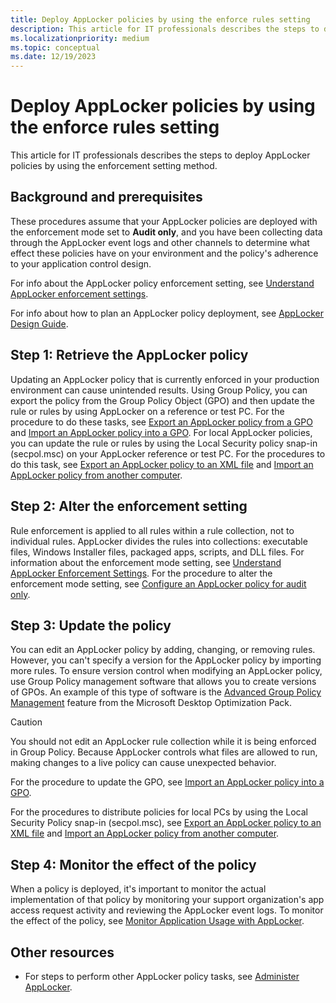 ```yaml
---
title: Deploy AppLocker policies by using the enforce rules setting
description: This article for IT professionals describes the steps to deploy AppLocker policies by using the enforcement setting method.
ms.localizationpriority: medium
ms.topic: conceptual
ms.date: 12/19/2023
---
```


# Deploy AppLocker policies by using the enforce rules setting

This article for IT professionals describes the steps to deploy AppLocker policies by using the enforcement setting method.

## Background and prerequisites

These procedures assume that your AppLocker policies are deployed with the enforcement mode set to **Audit only**, and you have been collecting data through the AppLocker event logs and other channels to determine what effect these policies have on your environment and the policy's adherence to your application control design.

For info about the AppLocker policy enforcement setting, see [Understand AppLocker enforcement settings](understand-applocker-enforcement-settings.md).

For info about how to plan an AppLocker policy deployment, see [AppLocker Design Guide](applocker-policies-design-guide.md).

## Step 1: Retrieve the AppLocker policy

Updating an AppLocker policy that is currently enforced in your production environment can cause unintended results. Using Group Policy, you can export the policy from the Group Policy Object (GPO) and then update the rule or rules by using AppLocker on a reference or test PC. For the procedure to do these tasks, see [Export an AppLocker policy from a GPO](export-an-applocker-policy-from-a-gpo.md) and [Import an AppLocker policy into a GPO](import-an-applocker-policy-into-a-gpo.md). For local AppLocker policies, you can update the rule or rules by using the Local Security policy snap-in (secpol.msc) on your AppLocker reference or test PC. For the procedures to do this task, see [Export an AppLocker policy to an XML file](export-an-applocker-policy-to-an-xml-file.md) and [Import an AppLocker policy from another computer](import-an-applocker-policy-from-another-computer.md).

## Step 2: Alter the enforcement setting

Rule enforcement is applied to all rules within a rule collection, not to individual rules. AppLocker divides the rules into collections: executable files, Windows Installer files, packaged apps, scripts, and DLL files. For information about the enforcement mode setting, see [Understand AppLocker Enforcement Settings](understand-applocker-enforcement-settings.md). For the procedure to alter the enforcement mode setting, see [Configure an AppLocker policy for audit only](configure-an-applocker-policy-for-audit-only.md).

## Step 3: Update the policy

You can edit an AppLocker policy by adding, changing, or removing rules. However, you can't specify a version for the AppLocker policy by importing more rules. To ensure version control when modifying an AppLocker policy, use Group Policy management software that allows you to create versions of GPOs. An example of this type of software is the [Advanced Group Policy Management](/microsoft-desktop-optimization-pack/agpm/) feature from the Microsoft Desktop Optimization Pack.

> [!CAUTION]
> You should not edit an AppLocker rule collection while it is being enforced in Group Policy. Because AppLocker controls what files are allowed to run, making changes to a live policy can cause unexpected behavior.

For the procedure to update the GPO, see [Import an AppLocker policy into a GPO](import-an-applocker-policy-into-a-gpo.md).

For the procedures to distribute policies for local PCs by using the Local Security Policy snap-in (secpol.msc), see [Export an AppLocker policy to an XML file](export-an-applocker-policy-to-an-xml-file.md) and [Import an AppLocker policy from another computer](import-an-applocker-policy-from-another-computer.md).

## Step 4: Monitor the effect of the policy

When a policy is deployed, it's important to monitor the actual implementation of that policy by monitoring your support organization's app access request activity and reviewing the AppLocker event logs. To monitor the effect of the policy, see [Monitor Application Usage with AppLocker](monitor-application-usage-with-applocker.md).

## Other resources

- For steps to perform other AppLocker policy tasks, see [Administer AppLocker](administer-applocker.md).
